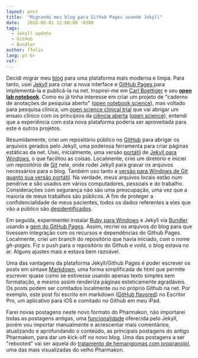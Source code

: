 ```yaml
---
layout: post
title:  "Migrando meu blog para Github Pages usando Jekyll"
date:   2016-05-01 12:00:00 -0300
tags:
  - Jekyll update
  - GitHub
  - Bundler
author: ffelix
lang: pt-br
ref:
---
```

Decidi migrar meu [blog](http://pharmak.blogspot.com) para uma plataforma mais moderna e limpa. Para tanto, usei [Jekyll](https://jekyllrb.com) para criar a nova interface e [GitHub Pages ](https://pages.github.com/) para implementá-la e publicá-la na net. Inspirei-me em [Carl Boettiger](http://www.carlboettiger.info/index.html) e seu [**open lab notebook**](http://www.carlboettiger.info/2012/09/28/Welcome-to-my-lab-notebook.html). Como eu já tinha interesse em criar um projeto de "caderno de anotações de pesquisa aberto" ([open notebook science](https://en.wikipedia.org/wiki/Open_notebook_science)), mas voltado para pesquisa clínica, um [open science clinical trial](https://github.com/fhcflx/valkyrie) que vai abrigar um ensaio clínico com os princípios da [ciência aberta](https://pt.m.wikipedia.org/wiki/Ci%C3%AAncia_aberta) ([open science](https://en.wikipedia.org/wiki/Open_science)), entendi que a experiência com esta nova plataforma poderia ser aproveitada para este e outros projetos.
<!--more-->

Resumidamente, criei um repositório público no [GitHub](https://github.com) para abrigar os arquivos gerados pelo Jekyll, uma poderosa ferramenta para criar páginas estáticas da net. Usei, inicialmente, uma versão [portátil](https://github.com/madhur/PortableJekyll) de [Jekyll para Windows](http://jekyll-windows.juthilo.com), o que facilitou as coisas. Localmente, criei um diretório e iniciei um repositório de [Git](https://git-scm.com/) nele, onde rodei Jekyll para gravar os arquivos necessários para o blog. Também uso tanto a [versão para Windows de Git quanto sua versão portátil](https://git-scm.com/download/win). Na verdade, meus arquivos locais estão num pendrive e são usados em vários computadores, pessoais e do trabalho. Considerações com segurança não são uma preocupação, uma vez que a maioria de meus trabalhos são públicos. A fim de proteger a confidencialidade de meus pacientes, todos os dados referentes a eles que vão a público são [desidentificados](https://en.wikipedia.org/wiki/De-identification).

Em seguida, experimentei instalar [Ruby para Windows](http://rubyinstaller.org) e Jekyll via [Bundler](http://bundler.io) usando a [gem do GitHub Pages](https://help.github.com/articles/setting-up-your-github-pages-site-locally-with-jekyll/). Assim, recriei os arquivos do blog para que tivessem integração com os recursos e dependências do Github Pages. Localmente, criei um branch do repositório que havia iniciado, com o nome *gh-pages*. Fiz o push para o repositório do Github e _voilá_, o blog estava no ar. Alguns ajustes mais e estava bem razoável.

Uma das vantagens da plataforma Jekyll/Github Pages é poder escrever os posts em sintaxe [Markdown](https://daringfireball.net/projects/markdown/), uma forma simplificada de html que permite escrever quase como se estivesse usando apenas texto simples sem formatação, e mesmo assim renderiza páginas esteticamente agradáveis. Os posts podem ser comitados localmente ou no próprio Github na net. Por exemplo, este post foi escrito em markdown ([GitHub flavored](https://guides.github.com/features/mastering-markdown/)) no Escritor Pro, um aplicativo para iOS e comitado no Github em meu iPad.

Farei novas postagens neste novo formato do Pharmakon, não importarei todas as postagens antigas, uma [funcionalidade](https://jekyllrb.com/docs/migrations/) oferecida pelo Jekyll, porém vou importar manualmente e acrescentar mais comentários, atualizando e aprofundando o conteúdo, as principais postagens do antigo Pharmakon, para dar um kick-off no novo blog. Uma das postagens a ser "rebooted" vai ser aquela do [tratamento de hemangiomas com propranolol]( http://pharmak.blogspot.com.br/2009/03/uso-de-propranolol-revoluciona.html), uma das mais visualizadas do velho Pharmakon.


[jekyll-docs]: http://jekyllrb.com/docs/home
[jekyll-gh]:   https://github.com/jekyll/jekyll
[jekyll-talk]: https://talk.jekyllrb.com/
